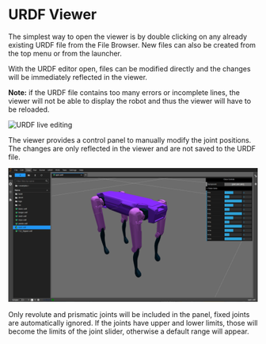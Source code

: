 # URDF Viewer

The simplest way to open the viewer is by double clicking on any already existing URDF file from the File Browser. New files can also be created from the top menu or from the launcher.

With the URDF editor open, files can be modified directly and the changes will be immediately reflected in the viewer.

**Note:** if the URDF file contains too many errors or incomplete lines, the viewer will not be able to display the robot and thus the viewer will have to be reloaded.

![URDF live editing](_static/urdfEditor.gif)

The viewer provides a control panel to manually modify the joint positions. The changes are only reflected in the viewer and are not saved to the URDF file. 

![Moving joints with panel](_static/urdfControls.gif)

Only revolute and prismatic joints will be included in the panel, fixed joints are automatically ignored. If the joints have upper and lower limits, those will become the limits of the joint slider, otherwise a default range will appear.